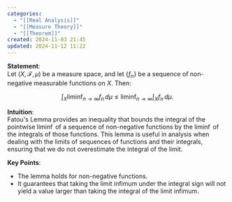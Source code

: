 ```yaml
---
categories:
  - "[[Real Analysis]]"
  - "[[Measure Theory]]"
  - "[[Theorem]]"
created: 2024-11-03 21:45
updated: 2024-11-12 11:22
---
```

**Statement**:  
Let $(X, \mathcal{F}, \mu)$ be a measure space, and let $\{f_n\}$ be a sequence of non-negative measurable functions on $X$. Then:

$$
\int_X \liminf_{n \to \infty} f_n \, d\mu \leq \liminf_{n \to \infty} \int_X f_n \, d\mu.
$$

**Intuition**:  
Fatou's Lemma provides an inequality that bounds the integral of the pointwise $\liminf$ of a sequence of non-negative functions by the $\liminf$ of the integrals of those functions. This lemma is useful in analysis when dealing with the limits of sequences of functions and their integrals, ensuring that we do not overestimate the integral of the limit.

**Key Points**:
- The lemma holds for non-negative functions.
- It guarantees that taking the limit infimum under the integral sign will not yield a value larger than taking the integral of the limit infimum.